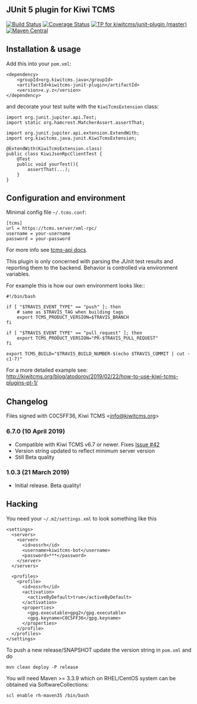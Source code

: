 JUnit 5 plugin for Kiwi TCMS
----------------------------

[![Build Status](https://travis-ci.org/kiwitcms/junit-plugin.svg?branch=master)](https://travis-ci.org/kiwitcms/junit-plugin)
[![Coverage Status](https://coveralls.io/repos/github/kiwitcms/junit-plugin/badge.svg)](https://coveralls.io/github/kiwitcms/junit-plugin)
[![TP for kiwitcms/junit-plugin (master)](https://img.shields.io/badge/kiwi%20tcms-results-9ab451.svg)](https://tcms.kiwitcms.org/plan/25/)
[![Maven Central](https://img.shields.io/maven-central/v/org.kiwitcms.java/kiwitcms-junit-plugin.svg?label=Maven%20Central)](https://search.maven.org/search?q=g:%22org.kiwitcms.java%22%20AND%20a:%22kiwitcms-junit-plugin%22)

## Installation & usage

Add this into your `pom.xml`:

    <dependency>
        <groupId>org.kiwitcms.java</groupId>
        <artifactId>kiwitcms-junit-plugin</artifactId>
        <version>x.y.z</version>
    </dependency>

and decorate your test suite with the `KiwiTcmsExtension` class:

    import org.junit.jupiter.api.Test;
    import static org.hamcrest.MatcherAssert.assertThat;
    
    import org.junit.jupiter.api.extension.ExtendWith;
    import org.kiwitcms.java.junit.KiwiTcmsExtension;
    
    @ExtendWith(KiwiTcmsExtension.class)
    public class KiwiJsonRpcClientTest {
        @Test
        public void yourTest(){
            assertThat(...);
        }
    }


## Configuration and environment

Minimal config file `~/.tcms.conf`:

    [tcms]
    url = https://tcms.server/xml-rpc/
    username = your-username
    password = your-password


For more info see [tcms-api docs](https://tcms-api.readthedocs.io).

This plugin is only concerned with parsing the JUnit test results and reporting
them to the backend. Behavior is controlled via environment variables.

For example this is how our own environment looks like::

    #!/bin/bash
    
    if [ "$TRAVIS_EVENT_TYPE" == "push" ]; then
        # same as $TRAVIS_TAG when building tags
        export TCMS_PRODUCT_VERSION=$TRAVIS_BRANCH
    fi
    
    if [ "$TRAVIS_EVENT_TYPE" == "pull_request" ]; then
        export TCMS_PRODUCT_VERSION="PR-$TRAVIS_PULL_REQUEST"
    fi
    
    export TCMS_BUILD="$TRAVIS_BUILD_NUMBER-$(echo $TRAVIS_COMMIT | cut -c1-7)"

For a more detailed example see:
http://kiwitcms.org/blog/atodorov/2019/02/22/how-to-use-kiwi-tcms-plugins-pt-1/


## Changelog

Files signed with C0C5FF36, Kiwi TCMS &lt;info@kiwitcms.org&gt;

### 6.7.0 (10 April 2019)

- Compatible with Kiwi TCMS v6.7 or newer. Fixes
  [Issue #42](https://github.com/kiwitcms/junit-plugin/issues/42)
- Version string updated to reflect minimum server version
- Still Beta quality

### 1.0.3 (21 March 2019)

- Initial release. Beta quality!


## Hacking

You need your `~/.m2/settings.xml` to look something like this

    <settings>
      <servers>
        <server>
          <id>ossrh</id>
          <username>kiwitcms-bot</username>
          <password>***</password>
        </server>
      </servers>
    
      <profiles>
        <profile>
          <id>ossrh</id>
          <activation>
            <activeByDefault>true</activeByDefault>
          </activation>
          <properties>
            <gpg.executable>gpg2</gpg.executable>
            <gpg.keyname>C0C5FF36</gpg.keyname>
          </properties>
        </profile>
      </profiles>
    </settings>

To push a new release/SNAPSHOT update the version string in `pom.xml` and do

    mvn clean deploy -P release

You will need Maven >= 3.3.9 which on RHEL/CentOS system can be obtained via
SoftwareCollections:

    scl enable rh-maven35 /bin/bash
